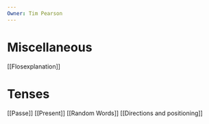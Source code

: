 ```yaml
---
Owner: Tim Pearson
---
```

# Miscellaneous
[[Flosexplanation]]
# Tenses
[[Passe]]
[[Present]]
[[Random Words]]
[[Directions and positioning]]